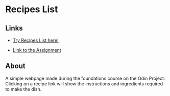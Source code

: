 # Recipes List

## Links
- [Try Recipes List here!](https://kai-ion.github.io/odin-recipes)

- [Link to the Assignment](https://www.theodinproject.com/paths/foundations/courses/foundations/lessons/recipes)

## About
A simple webpage made during the foundations course on the Odin Project. Clicking on a recipe link will show the instructions and ingredients required to make the dish.